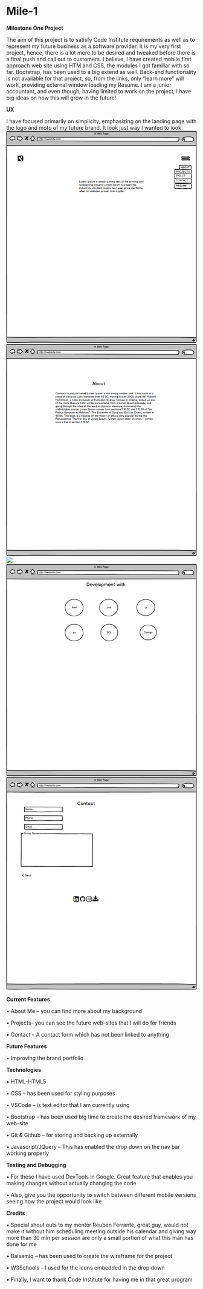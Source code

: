 # Mile-1

<b>Milestone One Project</b>

The aim of this project is to satisfy Code Institute requirements as well as to represent my future business as a software provider. It is my very first project, hence, there is a lot more to be desired and tweaked before there is a final push and call out to customers. 
I believe, I have created mobile first approach web site using HTM and CSS, the modules I got familiar with so far. Bootstrap, has been used to a big extend as well. Back-end functionality is not available for that project, so, from the links, only “learn more” will work, providing external window loading my Resume.
I am a junior accountant, and even though, having limited to work on the project, I have big ideas on how this will grow in the future!

<b>UX</b>

I have focused primarily on simplicity, emphasizing on the landing page with the logo and moto of my future brand. It look just way I wanted to look.
<img src="assets/images/My_Project_1.png">
<img src="assets/images/My_Project_2.png">
<img src="assets/imagess/My_Project_3.png">
<img src="assets/images/My_Project_4.png">
<img src="assets/images/My_Project_5.png">

<b>Current Features</b>

•	About Me – you can find more about my background

•	Projects- you can see the future web-sites that I will do for friends 

•	Contact – A contact form which has not been linked to anything

<b>Future Features</b>

•	Improving the brand portfolio 

<b>Technologies</b>

•	HTML-HTML5

•	CSS – has been used for styling purposes

•	VSCode – is text editor that I am currently using

•	Bootstrap – has been used big time to create the desired framework of my web-site

•	Git & Github – for storing and backing up externally 

•	Javascript/JQuery – This has enabled the drop down on the nav bar working properly

<b>Testing and Debugging</b> 

•	For these I have used DevTools in Google. Great feature that enables you making changes without actually changing the code

•	Also, give you the opportunity to switch between different mobile versions seeing how the project would look like 

<b>Credits</b>

•	Special shout outs to my mentor Reuben Ferrante, great guy, would not make it without him scheduling meeting outside his calendar and giving way more than 30 min per session are only a small portion of what this man has done for me

•	Balsamiq – has been used to create the wireframe for the project

•	W3Schools – I used for the icons embedded in the drop down

•	Finally, I want to thank Code Institute for having me in that great program 



